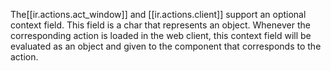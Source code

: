 The[[ir.actions.act_window]] and [[ir.actions.client]] support an optional context field. This field is a char that represents an object. Whenever the corresponding action is loaded in the web client, this context field will be evaluated as an object and given to the component that corresponds to the action.
